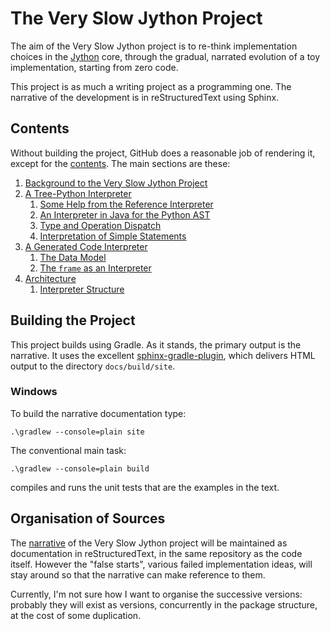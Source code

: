# The Very Slow Jython Project

The aim of the Very Slow Jython project is to re-think implementation choices in the [Jython](http://www.jython.org) core, through the gradual, narrated evolution of a toy implementation,
starting from zero code.

This project is as much a writing project as a programming one.
The narrative of the development is in reStructuredText using Sphinx.

## Contents

Without building the project, GitHub does a reasonable job of rendering it, except for the [contents](src/site/sphinx/index.rst).
The main sections are these:

1. [Background to the Very Slow Jython Project](docs/src/site/sphinx/background/background.rst)
1. [A Tree-Python Interpreter](docs/src/site/sphinx/treepython/treepython.rst)
   1. [Some Help from the Reference Interpreter](docs/src/site/sphinx/treepython/ref_interp_help.rst)
   2. [An Interpreter in Java for the Python AST](docs/src/site/sphinx/treepython/ast_java.rst)
   3. [Type and Operation Dispatch](docs/src/site/sphinx/treepython/type+dispatch.rst)
   4. [Interpretation of Simple Statements](docs/src/site/sphinx/treepython/simple_statements.rst) 
1. [A Generated Code Interpreter](docs/src/site/sphinx/generated-code/generated-code.rst)
   1. [The Data Model](docs/src/site/sphinx/generated-code/data-model.rst)
   2. [The `frame` as an Interpreter](docs/src/site/sphinx/generated-code/frame-as-interpreter.rst)
1. [Architecture](docs/src/site/sphinx/architecture/architecture.rst)
   1. [Interpreter Structure](docs/src/site/sphinx/architecture/interpreter-structure.rst)

## Building the Project

This project builds using Gradle.
As it stands, the primary output is the narrative.
It uses the excellent [sphinx-gradle-plugin](https://trustin.github.io/sphinx-gradle-plugin),
which delivers HTML output to the directory ``docs/build/site``.

### Windows
To build the narrative documentation type:

    .\gradlew --console=plain site

The conventional main task:

    .\gradlew --console=plain build

compiles and runs the unit tests that are the examples in the text.


## Organisation of Sources

The [narrative](docs/src/site/sphinx) of the Very Slow Jython project
will be maintained as documentation in reStructuredText,
in the same repository as the code itself.
However the "false starts", various failed implementation ideas,
will stay around so that the narrative can make reference to them.

Currently, I'm not sure how I want to organise the successive versions:
probably they will exist as versions, concurrently in the package structure,
at the cost of some duplication.

